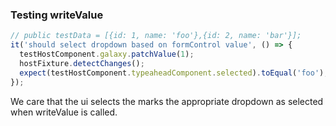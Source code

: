 ### Testing writeValue

```typescript
// public testData = [{id: 1, name: 'foo'},{id: 2, name: 'bar'}];
it('should select dropdown based on formControl value', () => {
  testHostComponent.galaxy.patchValue(1);
  hostFixture.detectChanges();
  expect(testHostComponent.typeaheadComponent.selected).toEqual('foo');
});
```

We care that the ui selects the marks the appropriate dropdown as selected when writeValue is called.

